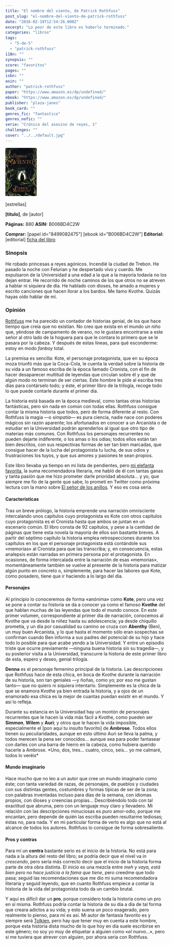```yaml
---
title: "El nombre del viento, de Patrick Rothfuss"
post_slug: "el-nombre-del-viento-de-patrick-rothfuss"
date: "2016-02-19T12:54:26.000Z"
excerpt: "Lo peor de este libro es haberlo terminado."
categories: "libros"
tags: 
  - "5-de-5"
  - "patrick-rothfuss"
i18n: ""
synopsis: ""
score: "favoritos"
pages: ""
isbn: ""
asin: ""
author: "patrick-rothfuss"
paper: "https://www.amazon.es/dp/undefined/"
ebook: "https://www.amazon.es/dp/undefined/"
publisher: "plaza-janes"
book_card: ""
genres_fic: "fantastico"
genres_nofic: ""
serie: "Crónica del asesino de reyes, 1"
challenges: ""
cover: "../../default.jpg"
---
```


![[titulo-foto]](images/endv-p.jpg)

\[estrellas\]

**\[titulo\]**, de \[autor\]

**Páginas:** 880 **ASIN:** B006BD4C2W

**Comprar:** \[papel id="8499082475"\] \[ebook id="B006BD4C2W"\] **Editorial:** \[editorial\] [ficha del libro](http://www.megustaleer.com/libro/el-nombre-del-viento-cronica-del-asesino-de-reyes-1/ES0089849)

### Sinopsis

He robado princesas a reyes agónicos. Incendié la ciudad de Trebon. He pasado la noche con Felurian y he despertado vivo y cuerdo. Me expulsaron de la Universidad a una edad a la que a la mayoría todavía no los dejan entrar. He recorrido de noche caminos de los que otros no se atreven a hablar ni siquiera de día. He hablado con dioses, he amado a mujeres y escrito canciones que hacen llorar a los bardos. Me llamo Kvothe. Quizás hayas oído hablar de mí.

### Opinión

[Rothfuss](http://fjp.es/autor/patrick-rothfuss/) me ha parecido un contador de historias genial, de los que hace tiempo que creía que no existían. No creo que exista en el mundo un niño que, yéndose de campamento de verano, no le gustara encontrarse a este señor al otro lado de la hoguera para que le contara lo primero que se le pasara por la cabeza. Y después de estas líneas, para qué esconderme: estoy en modo _fanboy_ total.

La premisa es sencilla: Kote, el personaje protagonista, que en su época moza triunfó más que la Coca-Cola, le cuenta la verdad sobre la historia de su vida a un famoso escriba de la época llamado Cronista, con el fin de hacer desaparecer multitud de leyendas que circulan sobre él y que de algún modo no terminan de ser ciertas. Este hombre le pide al escriba tres días para contárselo todo; y éste, el primer libro de la trilogía, recoge todo lo que puede contarle durante el primer día.

La historia está basada en la época medieval, como tantas otras historias fantásticas, pero sin nada en común con todas ellas. Rothfuss consigue contar la misma historia que todos, pero de forma diferente al resto. Con Rothfuss la magia —o _simpatía_— es pura ciencia, nadie nace con poderes mágicos sin razón aparente; los afortunados en conocer a un Arcanista o de estudiar en la Universidad podrán aprenderlos al igual que otro tipo de materias más comunes. Con Rothfuss los personajes recurrentes no pueden dejarte indiferente, o los amas o los odias; todos ellos están tan bien descritos, con sus respectivas formas de ser tan bien marcadas, que consigue hacer de la lucha del protagonista tu lucha, de sus odios y frustraciones los tuyos, y que sus amores y pasiones te sean propios.

Este libro llevaba ya tiempo en mi lista de pendientes, pero [mi elefanta favorita](http://elefanteenlared.blogspot.com.es/), la suma recomendadora literaria, me habló de él con tantas ganas y tanta pasión que me hizo prometer darle prioridad absoluta… y yo, que siempre me fío de la gente que sabe, lo prometí en Twitter como próxima lectura con la mano sobre [El señor de los anillos](http://fjp.es/coleccion/el-senor-de-los-anillos/). Y eso es cosa seria.

#### Características

Tras un breve prólogo, la historia emprende una narración omnisciente intercalando unos capítulos cuyo protagonista es Kote con otros capítulos cuyo protagonista es el Cronista hasta que ambos se juntan en un escenario común. El libro consta de 92 capítulos, y pese a la cantidad de páginas que tiene esta novela la mayoría de ellos son bastante breves. A partir del séptimo capítulo la historia emplea retrospecciones durante los capítulos en los que el personaje protagonista está contándole sus «memorias» al Cronista para que las transcriba; y, en consecuencia, estas analepsis están narradas en primera persona por el protagonista. En ocasiones, de forma intercalada entre la narración de esas «memorias», momentáneamente también se vuelve al presente de la historia para matizar algún punto en concreto o, simplemente, para hacer las labores que Kote, como posadero, tiene que ir haciendo a lo largo del día.

#### Personajes

Al principio lo conoceremos de forma «anónima» como **Kote**, pero una vez se pone a contar su historia se da a conocer ya como el famoso **Kvothe** del que hablan muchas de las leyendas que todo el mundo conoce. En este primer volumen, correspondiente al primer día de narración, conocemos al Kvothe que va desde la niñez hasta su adolescencia; ya desde chiquillo prometía, y un día por casualidad su camino se cruza con **Abenthy** (Ben), un muy buen Arcanista, y lo que hasta el momento sólo eran sospechas se confirman cuando Ben informa a sus padres del potencial de su hijo y hace todo lo posible para que acabe yendo a la Universidad. Y entre un episodio triste que ocurre previamente —ninguna buena historia sin su tragedia—, y su posterior visita a la Universidad, transcurre la historia de este primer libro de esta, espero y deseo, genial trilogía.

**Denna** es el personaje femenino principal de la historia. Las descripciones que Rothfuss hace de esta chica, en boca de Kvothe durante la narración de su historia, son tan geniales —y ñoñas, como yo; por eso me gustan tanto— que no quiero ni siquiera intentarlo. Simplemente es la chica de la que se enamora Kvothe ya bien entrada la historia, y a ojos de un enamorado esa chica es la mejor de cuantas puedan existir en el mundo. Y así lo refleja.

Durante su estancia en la Universidad hay un montón de personajes recurrentes que le hacen la vida más fácil a Kvothe, como pueden ser **Simmon**, **Wilem** y **Auri**; y otros que le hacen la vida imposible, especialmente el \[pon aquí tu insulto favorito\] de **Ambrose**. Todos ellos tienen su peculiaridades, aunque en esto último Auri se lleva la palma, y todos merecen la pena ser conocidos… aunque sea para poder fantasear con darles con una barra de hierro en la cabeza, como hubiera querido hacerle a Ambrose. \*Uno, dos, tres… cuatro, cinco, seis… yo me calmaré, todos lo veréis\*

#### Mundo imaginario

Hace mucho que no leo a un autor que cree un mundo imaginario como éste; con tanta variedad de razas, de personajes, de pueblos y ciudades con sus distintas gentes, costumbres y formas típicas de ser de la zona; con palabras inventadas incluso para días de la semana, con idiomas propios, con dioses y creencias propias… Describiéndolo todo con tal exactitud que abruma, pero con un lenguaje muy claro y llevadero. Mi relación con las descripciones minuciosas es puro amor-odio, porque me encantan, pero depende de quién las escriba pueden resultarme tediosas; éstas no, para nada. Y en mi particular forma de verlo es algo que no está al alcance de todos los autores. Rothfuss lo consigue de forma sobresaliente.

#### Pros y contras

Para mí un **contra** bastante serio es el inicio de la historia. No está para nada a la altura del resto del libro; se podría decir que el nivel va _in crescendo_, pero sería más correcto decir que el inicio de la historia forma parte de otra obra distinta. El inicio es una mezcla entre _meh_ y _vaya, está bien pero no hace justicia a la fama que tiene_, pero creedme que todo pasa; seguid las recomendaciones que me dio mi suma recomendadora literaria y seguid leyendo, que en cuanto Rothfuss empiece a contar la historia de la vida del protagonista todo da un cambio brutal.

Y aquí es difícil dar un **pro**, porque considero toda la historia como un pro en sí misma. Rothfuss podría contar la historia de su día a día de tal forma que creara adictos a su vida; y esto suena un poco exagerado, pero realmente lo pienso, para mí es así. Mi autor de fantasía favorito es y siempre será [Tolkien](http://fjp.es/autor/j-r-r-tolkien/), pero hay que tener muy en cuenta a este hombre, porque esta historia dista mucho de lo que hoy en día suele escribirse en este género; no soy yo muy de etiquetar a alguien como «_el nuevo…_», pero si me tuviera que atrever con alguien, por ahora sería con Rothfuss.
